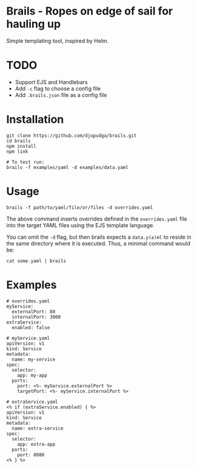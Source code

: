 # Brails - Ropes on edge of sail for hauling up

Simple templating tool, inspired by Helm.

# TODO

- Support EJS and Handlebars
- Add `-c` flag to choose a config file
- Add `.brails.json` file as a config file

# Installation

```
git clone https://github.com/djupudga/brails.git
cd brails
npm install
npm link

# To test run:
brails -f examples/yaml -d examples/data.yaml
```

# Usage

```
brails -f path/to/yaml/file/or/files -d overrides.yaml
```

The above command inserts overrides defined in the `overrides.yaml` file
into the target YAML files using the EJS template language.

You can omit the `-d` flag, but then brails expects a `data.y(a)ml` to reside
in the same directory where it is executed. Thus, a minimal command would be:

```
cat some.yaml | brails
```

# Examples

```
# overrides.yaml
myService:
  externalPort: 80
  internalPort: 3000
extraService:
  enabled: false

# myService.yaml
apiVersion: v1
kind: Service
metadata:
  name: my-service
spec:
  selector:
    app: my-app
  ports:
    port: <%- myService.externalPort %>
    targetPort: <%- myService.internalPort %>

# extraService.yaml
<% if (extraService.enabled) { %>
apiVersion: v1
kind: Service
metadata:
  name: extra-service
spec:
  selector:
    app: extra-app
  ports:
    port: 8080
<% } %>

```
